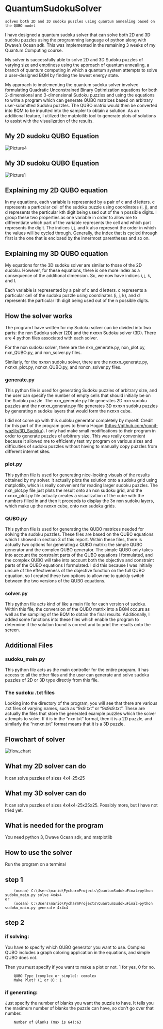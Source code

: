 # QuantumSudokuSolver
    solves both 2D and 3D sudoku puzzles using quantum annealing based on the QUBO model

I have designed a quantum sudoku solver that can solve both 2D and 3D sudoku puzzles using the programming language of python along with Dwave’s Ocean sdk. This was implemented in the remaining 3 weeks of my Quantum Computing course.

My solver is successfully able to solve 2D and 3D Sudoku puzzles of varying size and emptiness using the approach of quantum annealing, a branch of quantum computing in which a quantum system attempts to solve a user-designed BQM by finding the lowest energy state.

My approach to implementing the quantum sudoku solver involved formulating Quadratic Unconstrained Binary Optimization equations for both 2-dimensional and 3-dimensional Sudoku puzzles and using the equations to write a program which can generate QUBO matrices based on arbitrary user-submitted Sudoku puzzles. The QUBO matrix would then be converted into BQM to be inputted into the sampler to obtain a solution. As an additional feature, I utilized the matplotlib tool to generate plots of solutions to assist with the visualization of the results. 

## My 2D sudoku QUBO Equation
![Picture4](https://user-images.githubusercontent.com/74283978/125514349-82697311-185d-42c6-9a65-37cdd60c7938.png)

## My 3D sudoku QUBO Equation
![Picture1](https://user-images.githubusercontent.com/74283978/125513782-3b855fcd-c196-4d49-8a72-8440951f275b.png)

## Explaining my 2D QUBO equation
In my equations, each variable is represented by a pair of c and d letters. c represents a particular cell of the sudoku puzzle using coordinates (i, j), and d represents the particular kth digit being used out of the n possible digits. I group these two properties as one variable in order to allow me to differentiate which part of the variable represents the cell and which part represents the digit. The indices i, j, and k also represent the order in which the values will be cycled through. Generally, the index that is cycled through first is the one that is enclosed by the innermost parentheses and so on. 

## Explaining my 3D QUBO equation
My equations for the 3D sudoku solver are similar to those of the 2D sudoku. However, for these equations, there is one more index as a consequence of the additional dimension. So, we now have indices i, j, k, and l. 

Each variable is represented by a pair of c and d letters. c represents a particular cell of the sudoku puzzle using coordinates (i, j, k), and d represents the particular lth digit being used out of the n possible digits.

## How the solver works
The program I have written for my Sudoku solver can be divided into two parts: the nxn Sudoku solver (2D) and the nxnxn Sudoku solver (3D). There are 4 python files associated with each solver. 

For the nxn sudoku solver, there are the nxn_generate.py, nxn_plot.py, nxn_QUBO.py, and nxn_solver.py files.

Similarly, for the nxnxn sudoku solver, there are the nxnxn_generate.py, nxnxn_plot.py, nxnxn_QUBO.py, and nxnxn_solver.py files.

### generate.py
This python file is used for generating Sudoku puzzles of arbitrary size, and the user can specify the number of empty cells that should initially be on the Sudoku puzzle. The nxn_generate.py file generates 2D nxn sudoku puzzles and the nxnxn_generate.py file generates 3D nxnxn sudoku puzzles by generating n sudoku layers that would form the nxnxn cube.

I did not come up with this sudoku generator completely by myself. Credit for this part of the program goes to Emma Hogan (https://github.com/roonil-wazlib/3D_Sudoku). I only had make small modifications to their program in order to generate puzzles of arbitrary size. This was really convenient because it allowed me to efficiently test my program on various sizes and difficulties of sudoku puzzles without having to manually copy puzzles from different internet sites.

### plot.py
This python file is used for generating nice-looking visuals of the results obtained by my solver. It actually plots the solution onto a sudoku grid using matplotlib, which is really convenient for reading larger sudoku puzzles. The nxn_plot.py file just plots the result onto an nxn sudoku grid, and the nxnxn_plot.py file actually creates a visualization of the cube with the numbers filled in and then it proceeds to display the 3n nxn sudoku layers, which make up the nxnxn cube, onto nxn sudoku grids.

### QUBO.py
This python file is used for generating the QUBO matrices needed for solving the sudoku puzzles. These files are based on the QUBO equations which I showed in section 3 of this report. Within these files, there is actually two options for generating a QUBO matrix: the simple QUBO generator and the complex QUBO generator. The simple QUBO only takes into account the constraint parts of the QUBO equations I formulated, and the complex QUBO will take into account both the objective and constraint parts of the QUBO equations I formulated. I did this because I was initially unsure of the effectiveness of the objective function on the full QUBO equation, so I created these two options to allow me to quickly switch between the two versions of the QUBO equations.

### solver.py
This python file acts kind of like a main file for each version of sudoku. Within this file, the conversion of the QUBO matrix into a BQM occurs as well as the sampling of the BQM to obtain the final results. Additionally, I added some functions into these files which enable the program to determine if the solution found is correct and to print the results onto the screen.

## Additional Files

### sudoku_main.py
This python file acts as the main controller for the entire program. It has access to all the other files and the user can generate and solve sudoku puzzles of 2D or 3D type directly from this file.

### The sudoku .txt files
Looking into the directory of the program, you will see that there are various .txt files of varying names, such as “9x9.txt” or “9x9x9.txt”. These are actually the files that store the generated example puzzles which the solver attempts to solve. If it is in the “nxn.txt” format, then it is a 2D puzzle, and similarly the “nxnxn.txt” format means that it is a 3D puzzle.

## Flowchart of solver
![flow_chart](https://user-images.githubusercontent.com/74283978/125822973-8b458a63-fb7c-4c0b-aaa9-9a2707c26b5b.png)

## What my 2D solver can do
It can solve puzzles of sizes 4x4-25x25

## What my 3D solver can do
It can solve puzzles of sizes 4x4x4-25x25x25. Possibly more, but I have not tried yet.

## What is needed for the program
You need python 3, Dwave Ocean sdk, and matplotlib

## How to use the solver
Run the program on a terminal

## step 1
        (ocean) C:\Users\mario\PycharmProjects\QuantumSudokuFinal>python sudoku_main.py solve 4x4x4
    or
        (ocean) C:\Users\mario\PycharmProjects\QuantumSudokuFinal>python sudoku_main.py generate 4x4x4
## step 2
### if solving:
You have to specify which QUBO generator you want to use. Complex QUBO includes a graph coloring application in the equations, and simple QUBO does not.

Then you must specify if you want to make a plot or not. 1 for yes, 0 for no.

        QUBO Type (complex or simple): complex
        Make Plot? (1 or 0): 1
        
### if generating:
Just specify the number of blanks you want the puzzle to have. It tells you the maximum number of blanks the puzzle can have, so don't go over that number.
 
        Number of Blanks (max is 64):63
        

